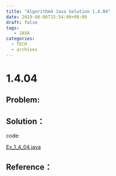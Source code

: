 ```yaml
---
title: "Algorithm4 Java Solution 1.4.04"
date: 2019-08-06T15:54:00+08:00
draft: false
tags:
   - JAVA
categories:
  - TECH
  - archives
---
```



# 1.4.04

## Problem:


## Solution：

code:

[Ex_1_4_04.java](./Ex_1_4_04.java)


## Reference：


